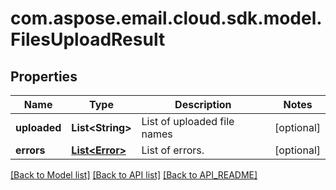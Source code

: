 
# com.aspose.email.cloud.sdk.model.FilesUploadResult

## Properties
Name | Type | Description | Notes
------------ | ------------- | ------------- | -------------
**uploaded** | **List&lt;String&gt;** | List of uploaded file names |  [optional]
**errors** | [**List&lt;Error&gt;**](Error.md) | List of errors. |  [optional]


[[Back to Model list]](API_README.md#documentation-for-models) [[Back to API list]](API_README.md#documentation-for-api-endpoints) [[Back to API_README]](API_README.md)

